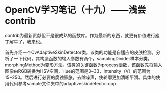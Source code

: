 # OpenCV学习笔记（十九）——浅尝contrib

 

contrib为最新贡献但不是很成熟的函数库。作为最新的东西，就更有价值进行庖丁解牛了，我来也。

首先介绍一个CvAdaptiveSkinDetector类。该类的功能是自适应的皮肤检测。分析了一下代码，其构造函数的输入参数有两个，samplingDivider样本分类，morphingMethod为变形方法。该类的关键函数为process函数，该函数先将输入图像由RGB转换为HSV空间，Hue的范围是3~33，Intensity（V）的范围为15~250。然后进行必要的腐蚀膨胀，去除噪声，使轮廓更加清晰平滑。具体的使用代码参考sample文件夹中的adaptiveskindetector.cpp